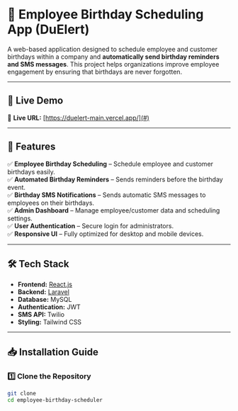 # 🎉 Employee Birthday Scheduling App (DuElert)  

A web-based application designed to schedule employee and customer birthdays within a company and **automatically send birthday reminders and SMS messages**. This project helps organizations improve employee engagement by ensuring that birthdays are never forgotten.

---

## 🌟 Live Demo  
🔗 **Live URL:** [https://duelert-main.vercel.app/](#)  

---

## 🚀 Features  

✅ **Employee Birthday Scheduling** – Schedule employee and customer birthdays easily.  
✅ **Automated Birthday Reminders** – Sends reminders before the birthday event.  
✅ **Birthday SMS Notifications** – Sends automatic SMS messages to employees on their birthdays.  
✅ **Admin Dashboard** – Manage employee/customer data and scheduling settings.  
✅ **User Authentication** – Secure login for administrators.  
✅ **Responsive UI** – Fully optimized for desktop and mobile devices.  

---

## 🛠️ Tech Stack  

- **Frontend:** [React.js](https://reactjs.org/)  
- **Backend:** [Laravel](https://laravel.com/)  
- **Database:** MySQL  
- **Authentication:** JWT  
- **SMS API:** Twilio   
- **Styling:** Tailwind CSS 

---

## 📥 Installation Guide  

### **1️⃣ Clone the Repository**
```sh
git clone 
cd employee-birthday-scheduler
